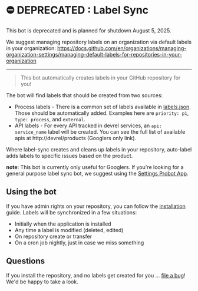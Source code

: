 # ⛔️ DEPRECATED : Label Sync

This bot is deprecated and is planned for shutdown August 5, 2025.

We suggest managing repository labels on an organization via default labels
in your organization: https://docs.github.com/en/organizations/managing-organization-settings/managing-default-labels-for-repositories-in-your-organization

---

> This bot automatically creates labels in your GitHub repository for you!

The bot will find labels that should be created from two sources:
- Process labels - There is a common set of labels available in [labels.json](https://github.com/googleapis/repo-automation-bots/blob/main/packages/label-sync/src/labels.json).  Those should be automatically added.  Examples here are `priority: p1`, `type: process`, and `external`.
- API labels - For every API tracked in devrel services, an `api: service_name` label will be created.  You can see the full list of available apis at http://devrel/products (Googlers only link).

Where label-sync creates and cleans up labels in your repository, auto-label adds labels to specific issues based on the product.

**note**: This bot is currently only useful for Googlers. If you're looking for a general purpose label sync bot, we suggest using the [Settings Probot App](https://probot.github.io/apps/settings/).

## Using the bot
If you have admin rights on your repository, you can follow the [installation](https://github.com/apps/google-cloud-label-sync) guide. Labels will be synchronized in a few situations:
- Initially when the application is installed
- Any time a label is modified (deleted, edited)
- On repository create or transfer
- On a cron job nightly, just in case we miss something

## Questions
If you install the repository, and no labels get created for you ... [file a bug](https://github.com/googleapis/repo-automation-bots/issues/new?template=bug_report.md)!  We'd be happy to take a look.
